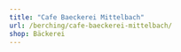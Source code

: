 ```yaml
---
title: "Cafe Baeckerei Mittelbach"
url: /berching/cafe-baeckerei-mittelbach/
shop: Bäckerei
---
```

